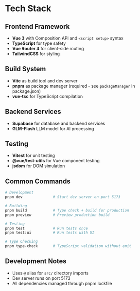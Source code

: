 # Tech Stack

## Frontend Framework
- **Vue 3** with Composition API and `<script setup>` syntax
- **TypeScript** for type safety
- **Vue Router 4** for client-side routing
- **TailwindCSS** for styling

## Build System
- **Vite** as build tool and dev server
- **pnpm** as package manager (required - see `packageManager` in package.json)
- **vue-tsc** for TypeScript compilation

## Backend Services
- **Supabase** for database and backend services
- **GLM-Flash** LLM model for AI processing

## Testing
- **Vitest** for unit testing
- **@vue/test-utils** for Vue component testing
- **jsdom** for DOM simulation

## Common Commands
```bash
# Development
pnpm dev              # Start dev server on port 5173

# Building
pnpm build            # Type check + build for production
pnpm preview          # Preview production build

# Testing
pnpm test             # Run tests once
pnpm test:ui          # Run tests with UI

# Type Checking
pnpm type-check       # TypeScript validation without emit
```

## Development Notes
- Uses `@` alias for `src/` directory imports
- Dev server runs on port 5173
- All dependencies managed through pnpm lockfile